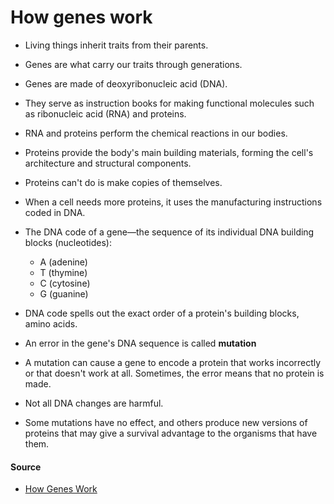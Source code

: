 # How genes work

- Living things inherit traits from their parents.
- Genes are what carry our traits through generations. 
- Genes are made of deoxyribonucleic acid (DNA).
- They serve as instruction books for making functional molecules such as ribonucleic acid (RNA) and proteins.
- RNA and proteins perform the chemical reactions in our bodies.

- Proteins provide the body's main building materials, forming the cell's architecture and structural components. 
- Proteins can't do is make copies of themselves. 
- When a cell needs more proteins, it uses the manufacturing instructions coded in DNA.
- The DNA code of a gene—the sequence of its individual DNA building blocks (nucleotides):
   - A (adenine)
   - T (thymine)
   - C (cytosine)
   - G (guanine)
- DNA code spells out the exact order of a protein's building blocks, amino acids.
- An error in the gene's DNA sequence is called **mutation**
- A mutation can cause a gene to encode a protein that works incorrectly or that doesn't work at all. Sometimes, the error means that no protein is made.
- Not all DNA changes are harmful. 
- Some mutations have no effect, and others produce new versions of proteins that may give a survival advantage to the organisms that have them. 


#### Source
- [How Genes Work](http://goo.gl/cqXsz2)
